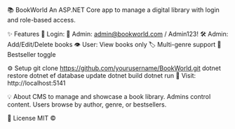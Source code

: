 
📚 BookWorld
An ASP.NET Core app to manage a digital library with login and role-based access.

✨ Features
🔐 Login:
👑 Admin: admin@bookworld.com / Admin123!
🛠️ Admin: Add/Edit/Delete books
👁️ User: View books only
🏷️ Multi-genre support
🌟 Bestseller toggle

⚙️ Setup
git clone https://github.com/yourusername/BookWorld.git
dotnet restore
dotnet ef database update
dotnet build
dotnet run
🔗 Visit: http://localhost:5141

💡 About
CMS to manage and showcase a book library.
Admins control content. Users browse by author, genre, or bestsellers.

🪪 License
MIT ©

